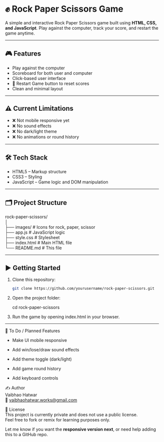 # ✊ Rock Paper Scissors Game

A simple and interactive Rock Paper Scissors game built using **HTML, CSS, and JavaScript**. Play against the computer, track your score, and restart the game anytime.

---

## 🎮 Features

- Play against the computer
- Scoreboard for both user and computer
- Click-based user interface
- 🔁 Restart Game button to reset scores
- Clean and minimal layout

---

## ⚠️ Current Limitations

- ❌ Not mobile responsive yet
- ❌ No sound effects
- ❌ No dark/light theme
- ❌ No animations or round history

---

## 🛠️ Tech Stack

- HTML5 – Markup structure  
- CSS3 – Styling  
- JavaScript – Game logic and DOM manipulation

---

## 🗂️ Project Structure

rock-paper-scissors/ <br>
│ <br>
├── images/ # Icons for rock, paper, scissor <br>
├── app.js # JavaScript logic <br>
├── style.css # Stylesheet <br>
├── index.html # Main HTML file <br>
└── README.md # This file

---

## ▶️ Getting Started

1. Clone this repository:
   ```bash
   git clone https://github.com/yourusername/rock-paper-scissors.git

2. Open the project folder:

    cd rock-paper-scissors


3. Run the game by opening index.html in your browser.

---

📌 To Do / Planned Features
- Make UI mobile responsive

- Add win/lose/draw sound effects

- Add theme toggle (dark/light)

- Add game round history

- Add keyboard controls

✍️ Author
<br>
Vaibhao Hatwar
<br>
📧 vaibhaohatwar.works@gmail.com

📜 License
<br>
This project is currently private and does not use a public license. <br>
Feel free to fork or remix for learning purposes only.

Let me know if you want the **responsive version next**, or need help adding this to a GitHub repo.